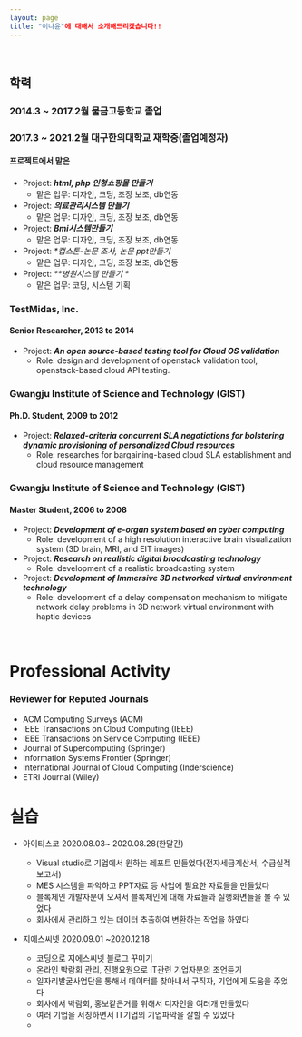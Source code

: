 ```yaml
---
layout: page
title: "이나윤"에 대해서 소개해드리겠습니다!!
---
```


<br/>



##  학력 <Education>
###   2014.3 ~ 2017.2월 물금고등학교 졸업
###   2017.3 ~ 2021.2월 대구한의대학교 재학중(졸업예정자)
####  프로젝트에서 맡은 
 
* Project: _**html, php 인형쇼핑몰 만들기**_
  * 맡은 업무: 디자인, 코딩, 조장 보조, db연동
* Project: _**의료관리시스템 만들기**_
   * 맡은 업무: 디자인, 코딩, 조장 보조, db연동
* Project: _**Bmi시스템만들기**_
  * 맡은 업무: 디자인, 코딩, 조장 보조, db연동
* Project: _**캡스톤-논문 조사, 논문 ppt만들기*_
  * 맡은 업무: 디자인, 코딩, 조장 보조, db연동
* Project: _**병원시스템 만들기 *_
  * 맡은 업무: 코딩, 시스템 기획
  
### TestMidas, Inc.
#### Senior Researcher,	2013 to 2014

* Project: _**An open source-based testing tool for Cloud OS validation**_
  * Role: design and development of openstack validation tool, openstack-based cloud API testing.

### Gwangju Institute of Science and Technology (GIST)
#### Ph.D. Student, 2009 to 2012

* Project: _**Relaxed-criteria concurrent SLA negotiations for bolstering dynamic provisioning of personalized Cloud resources**_
  * Role: researches for bargaining-based cloud SLA establishment and cloud resource management

### Gwangju Institute of Science and Technology (GIST)
#### Master Student, 2006 to 2008

* Project: _**Development of e-organ system based on cyber computing**_
  * Role: development of a high resolution interactive brain visualization system (3D brain, MRI, and EIT images)
* Project: _**Research on realistic digital broadcasting technology**_
  * Role: development of a realistic broadcasting system
* Project: _**Development of Immersive 3D networked virtual environment technology**_
  * Role: development of a delay compensation mechanism to mitigate network delay problems in 3D network virtual environment with haptic devices

<br/>

# Professional Activity

### Reviewer for Reputed Journals

* ACM Computing Surveys (ACM)
* IEEE Transactions on Cloud Computing (IEEE)
* IEEE Transactions on Service Computing (IEEE)
* Journal of Supercomputing (Springer)
* Information Systems Frontier (Springer)
* International Journal of Cloud Computing (Inderscience)
* ETRI Journal (Wiley)



# 실습

* 아이티스코 2020.08.03~ 2020.08.28(한달간)
  * Visual studio로 기업에서 원하는 레포트 만들었다(전자세금계산서, 수금실적 보고서)
  * MES 시스템을 파악하고 PPT자료 등 사업에 필요한 자료들을 만들었다
  * 블록체인 개발자분이 오셔서 블록체인에 대해 자료들과 실행화면들을 볼 수 있었다
  * 회사에서 관리하고 있는 데이터 추출하여 변환하는 작업을 하였다
  
* 지에스씨넷 2020.09.01 ~2020.12.18
  * 코딩으로 지에스씨넷 블로그 꾸미기
  * 온라인 박람회 관리, 진행요원으로 IT관련 기업자분의 조언듣기
  * 일자리발굴사업단을 통해서 데이터를 찾아내서 구직자, 기업에게 도움을 주었다
  * 회사에서 박람회, 홍보같은거를 위해서 디자인을 여러개 만들었다
  * 여러 기업을 서칭하면서 IT기업의 기업파악을 잘할 수 있었다
  * 

